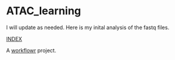# ATAC_learning

I will update as needed.   Here is my inital analysis of the fastq files.

[INDEX](https://reneeisnowhere.github.io/ATAC_learning/Fastqc_results.html)

A [workflowr][] project.

[workflowr]: https://github.com/workflowr/workflowr
